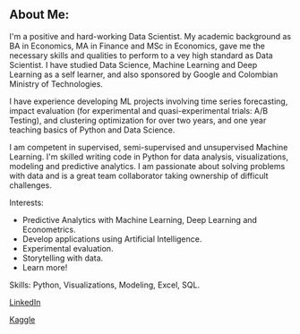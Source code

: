 ## About Me:

I'm a positive and hard-working Data Scientist. My academic background as BA in Economics, MA in Finance and MSc in Economics, gave me the necessary skills and qualities to perform to a vey high standard as Data Scientist. I have studied Data Science, Machine Learning and Deep Learning as a self learner, and also sponsored by Google and Colombian Ministry of Technologies. 

I have experience developing ML projects involving time series forecasting, impact evaluation (for experimental and quasi-experimental trials: A/B Testing), and clustering optimization for over two years, and one year teaching basics of Python and Data Science. 

I am competent in supervised, semi-supervised and unsupervised Machine Learning. I'm skilled writing code in Python for data analysis, visualizations, modeling and predictive analytics. I am passionate about solving problems with data and is a great team collaborator taking ownership of difficult challenges.

Interests: 
 - Predictive Analytics with Machine Learning, Deep Learning and Econometrics. 
 - Develop applications using Artificial Intelligence.
 - Experimental evaluation.
 - Storytelling with data.
 - Learn more!

Skills: Python, Visualizations, Modeling, Excel, SQL.

[LinkedIn](https://www.linkedin.com/in/david-enrique-zambrano-a753a764/)

[Kaggle](https://www.kaggle.com/davidzambrano87)
